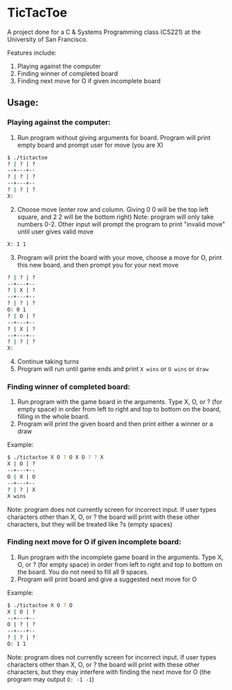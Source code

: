 # TicTacToe
A project done for a C & Systems Programming class (CS221) at the University of San Francisco.

Features include:
1. Playing against the computer
2. Finding winner of completed board
3. Finding next move for O if given incomplete board

## Usage:
### Playing against the computer:
1. Run program without giving arguments for board. Program will print empty board and prompt user for move (you are X)
```sh
$ ./tictactoe
? | ? | ?
--+---+--
? | ? | ?
--+---+--
? | ? | ?
X:
```
2. Choose move (enter row and column. Giving 0 0 will be the top left square, and 2 2 will be the bottom right) Note: program will only take numbers 0-2. Other input will prompt the program to print "invalid move" until user gives valid move
```sh
X: 1 1
```
3. Program will print the board with your move, choose a move for O, print this new board, and then prompt you for your next move
```sh
? | ? | ?
--+---+--
? | X | ?
--+---+--
? | ? | ?
O: 0 1
? | O | ?
--+---+--
? | X | ?
--+---+--
? | ? | ?
X: 
```
4. Continue taking turns
5. Program will run until game ends and print ```X wins``` or ```O wins``` or ```draw```

### Finding winner of completed board:
1. Run program with the game board in the arguments. Type X, O, or ? (for empty space) in order from left to right and top to bottom on the board, filling in the whole board.
2. Program will print the given board and then print either a winner or a draw

Example:
```sh
$ ./tictactoe X O ? O X O ? ? X
X | O | ?
--+---+--
O | X | O
--+---+--
? | ? | X
X wins
```
Note: program does not currently screen for incorrect input. If user types characters other than X, O, or ? the board will print with these other characters, but they will be treated like ?s (empty spaces)

### Finding next move for O if given incomplete board:
1. Run program with the incomplete game board in the arguments. Type X, O, or ? (for empty space) in order from left to right and top to bottom on the board. You do not need to fill all 9 spaces. 
2. Program will print board and give a suggested next move for O

Example:
```sh
$ ./tictactoe X O ? O
X | O | ?
--+---+--
O | ? | ?
--+---+--
? | ? | ?
O: 1 1
```
Note: program does not currently screen for incorrect input. If user types characters other than X, O, or ? the board will print with these other characters, but they may interfere with finding the next move for O (the program may output ```O: -1 -1```)

